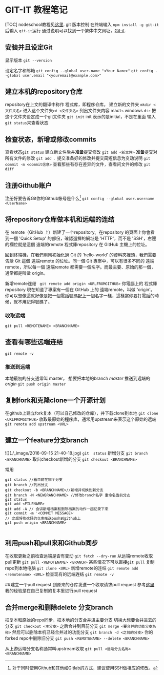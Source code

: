 # GIT-IT 教程笔记
[TOC]
nodeschool教程见[这里](http://nodeschool.io/zh-cn/).
git 版本控制
在终端输入
`npm install -g git-it`后输入
`git-it`运行
通过说明可以找到一个繁体中文网址，[Git-it](http://jlord.us/git-it/index-zhtw.html).
## 安装并且设定Git
 显示版本
 `git --version`

设定名字和邮箱
 `git config --global user.name "<Your Name>"`
 `git config --global user.email "<youremail@example.com>"`

## 建立本机的repository仓库
repository在上文的翻译中称作 程式库，即程序仓库。
建立新的文件夹 `mkdir <文件夹名>`
进入这个文件夹`cd <文件夹名>`
列出文件夹内容 mac`ls` windows    `dir`
把这个文件夹设定成一个git文件夹 `git init`  init 表示的是initial，不是在里面
输入`git status`来查看状态

## 检查状态，新增或修改commits
查看状态`git status`
建立新文件后并**准备**提交修改
`git add <新文件>`
**准备**提交对所有文件的修改
`git add .`
提交准备好的修改并提交简短信息为变动说明
`git commit -m <commit信息>`
查看那些有存在差异的文件，查看问文件的修改
`git diff`


## 注册Github账户
注册好要告诉Git你的Github帐号是什么[^说明]
`git config --global user.username <UserName> `

## 将repository仓库做本机和远端的连结
在 remote（GitHub 上）新建了一个repository。在repository 的頁面上你會看到一個 'Quick Setup' 的部份，確認選擇的網址是 'HTTP'，而不是 'SSH'，右邊的欄位就是這個 遠端的remote 程式庫repository 在 GitHub 主機上的位址。

回到終端機，在我們剛剛初始化過 Git 的 'hello-world' 的資料夾裡頭，我們需要告訴 Git 這個 遠端remote 的位址。同一個 Git 專案中，可以有很多不同的 遠端remote，所以每一個 遠端remote 都需要一個名字。而最主要、原始的那一個，通常都是叫做 origin。

新增remote连结
` git remote add origin <URLFROMGITHUB>`
你電腦上的 程式庫repository 現在知道了專案有一個在 GitHub 上的 遠端remote，叫做 'origin'。你可以想像這就好像是把一個電話號碼配上一個名字一樣，這樣當你要打電話的時候，就不用記得號碼了。

### 收取远端
`git pull <REMOTENAME> <BRANCHNAME>`
## 查看有哪些远端连结
`git remote -v`
### 推送到远端
本地最初的分支通常叫 master， 想要把本地的branch *master* 推送到远端的*origin*
`git push origin master`


## 复制fork和克隆clone一个开源计划
在github上建立fork复本（可以自己修改的仓库），并下载clone到本地
`git clone <URLFROMGITHUB>`
收取最原始的程序库，通常用upstream来表示这个原始的远端
`git remote add upstream <URL>`
## 建立一个feature分支branch

![](./_image/2016-09-15 21-40-18.jpg)
`git  status`
新增分支
`git branch <BRANCHNAME>`
取出checkout新增的分支
`git checkout <BRANCHNAME>`

常用
```git
git status //看目前在哪个分支
git branch //列出分支
git checkout -b <BRANCHNAME>//新增并切换到新分支
git branch -M <NEWBRANCHNAME> //修改branch名字 重命名当前分支
git status
git add <FILENAME>
git add -A // 会讲新增档案和删除档案的动作一起记录下来
git commit -m '<COMMIT MESSAGE>'
// 之后将修改好的仓库推送push到github上
git push origin <BRANCHNAME>


```


## 利用push和pull来和Github同步
在收取更新之前检查远端是否有变动
`git fetch --dry-run`
从远端remote收取pull更新
`git pull <REMOTENAME> <BRANCH>`
某些情况下可以直接`git pull`
复制repo到本地电脑
`git clone <URL>`
新增remote的连结
`git remote add <remotename> <URL>`
检查现有的远端连结
`git remote -v`


##建立一个pull request 
到原来的仓库发送一个收取请求pull request
参考[这里](http://jlord.us/git-it/challenges-zhtw/requesting_you_pull_please.html)
我的经验是在自己复制的复本里进行pull request
## 合并merge和删除delete 分支branch
把复本和原始的repo同步，把本地的分支合并进主要分支
切换大想要合并进去的分支
`git checkout <主分支>`
之后合并到目前分支
`git merge <要合并的功能分支名称>`
然后可以删除本机已经合并过的功能分支
`git branch -d <之前的分支>`
你的forked repo中删除旧分支
`git push <REMOTENAME> --delete <BRANCHNAME>`

从上游远端分支名称通常叫upstream收取
`git pull <远端分支名称> <BRANCHNAME>`
[^说明]:  对于同时使用Github和其他如Gitlab的方式，建议使用SSH做相应的修改。